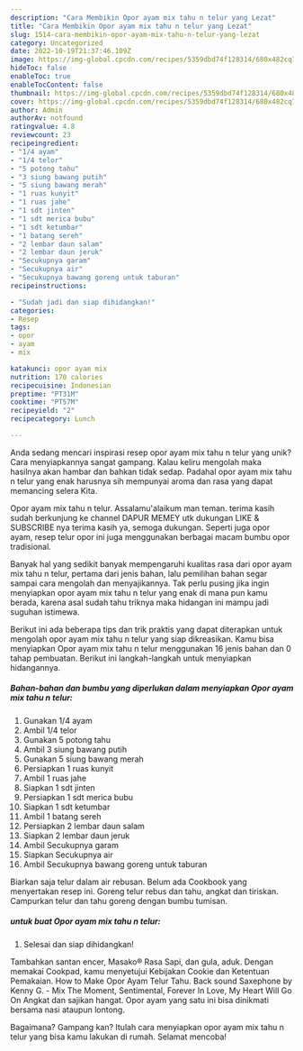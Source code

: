 ```yaml
---
description: "Cara Membikin Opor ayam mix tahu n telur yang Lezat"
title: "Cara Membikin Opor ayam mix tahu n telur yang Lezat"
slug: 1514-cara-membikin-opor-ayam-mix-tahu-n-telur-yang-lezat
category: Uncategorized
date: 2022-10-19T21:37:46.109Z
image: https://img-global.cpcdn.com/recipes/5359dbd74f128314/680x482cq70/opor-ayam-mix-tahu-n-telur-foto-resep-utama.jpg
hideToc: false
enableToc: true
enableTocContent: false
thumbnail: https://img-global.cpcdn.com/recipes/5359dbd74f128314/680x482cq70/opor-ayam-mix-tahu-n-telur-foto-resep-utama.jpg
cover: https://img-global.cpcdn.com/recipes/5359dbd74f128314/680x482cq70/opor-ayam-mix-tahu-n-telur-foto-resep-utama.jpg
author: Admin
authorAv: notfound
ratingvalue: 4.8
reviewcount: 23
recipeingredient:
- "1/4 ayam"
- "1/4 telor"
- "5 potong tahu"
- "3 siung bawang putih"
- "5 siung bawang merah"
- "1 ruas kunyit"
- "1 ruas jahe"
- "1 sdt jinten"
- "1 sdt merica bubu"
- "1 sdt ketumbar"
- "1 batang sereh"
- "2 lembar daun salam"
- "2 lembar daun jeruk"
- "Secukupnya garam"
- "Secukupnya air"
- "Secukupnya bawang goreng untuk taburan"
recipeinstructions:

- "Sudah jadi dan siap dihidangkan!"
categories:
- Resep
tags:
- opor
- ayam
- mix

katakunci: opor ayam mix 
nutrition: 170 calories
recipecuisine: Indonesian
preptime: "PT31M"
cooktime: "PT57M"
recipeyield: "2"
recipecategory: Lunch

---
```





Anda sedang mencari inspirasi resep opor ayam mix tahu n telur yang unik? Cara menyiapkannya sangat gampang. Kalau keliru mengolah maka hasilnya akan hambar dan bahkan tidak sedap. Padahal opor ayam mix tahu n telur yang enak harusnya sih mempunyai aroma dan rasa yang dapat memancing selera Kita.





Opor ayam mix tahu n telur. Assalamu&#39;alaikum man teman. terima kasih sudah berkunjung ke channel DAPUR MEMEY utk dukungan LIKE &amp; SUBSCRIBE nya terima kasih ya, semoga dukungan. Seperti juga opor ayam, resep telur opor ini juga menggunakan berbagai macam bumbu opor tradisional.

Banyak hal yang sedikit banyak mempengaruhi kualitas rasa dari opor ayam mix tahu n telur, pertama dari jenis bahan, lalu pemilihan bahan segar sampai cara mengolah dan menyajikannya. Tak perlu pusing jika ingin menyiapkan opor ayam mix tahu n telur yang enak di mana pun kamu berada, karena asal sudah tahu triknya maka hidangan ini mampu jadi suguhan istimewa.






Berikut ini ada beberapa tips dan trik praktis yang dapat diterapkan untuk mengolah opor ayam mix tahu n telur yang siap dikreasikan. Kamu bisa menyiapkan Opor ayam mix tahu n telur menggunakan 16 jenis bahan dan 0 tahap pembuatan. Berikut ini langkah-langkah untuk menyiapkan hidangannya.

<!--inarticleads1-->

##### Bahan-bahan dan bumbu yang diperlukan dalam menyiapkan Opor ayam mix tahu n telur:

1. Gunakan 1/4 ayam
1. Ambil 1/4 telor
1. Gunakan 5 potong tahu
1. Ambil 3 siung bawang putih
1. Gunakan 5 siung bawang merah
1. Persiapkan 1 ruas kunyit
1. Ambil 1 ruas jahe
1. Siapkan 1 sdt jinten
1. Persiapkan 1 sdt merica bubu
1. Siapkan 1 sdt ketumbar
1. Ambil 1 batang sereh
1. Persiapkan 2 lembar daun salam
1. Siapkan 2 lembar daun jeruk
1. Ambil Secukupnya garam
1. Siapkan Secukupnya air
1. Ambil Secukupnya bawang goreng untuk taburan


Biarkan saja telur dalam air rebusan. Belum ada Cookbook yang menyertakan resep ini. Goreng telur rebus dan tahu, angkat dan tiriskan. Campurkan telur dan tahu goreng dengan bumbu tumisan. 

<!--inarticleads2-->

#####  untuk buat Opor ayam mix tahu n telur:


1. Selesai dan siap dihidangkan!

Tambahkan santan encer, Masako® Rasa Sapi, dan gula, aduk. Dengan memakai Cookpad, kamu menyetujui Kebijakan Cookie dan Ketentuan Pemakaian. How to Make Opor Ayam Telur Tahu. Back sound Saxephone by Kenny G. - Mix The Moment, Sentimental, Forever In Love, My Heart Will Go On Angkat dan sajikan hangat. Opor ayam yang satu ini bisa dinikmati bersama nasi ataupun lontong. 

Bagaimana? Gampang kan? Itulah cara menyiapkan opor ayam mix tahu n telur yang bisa kamu lakukan di rumah. Selamat mencoba!
